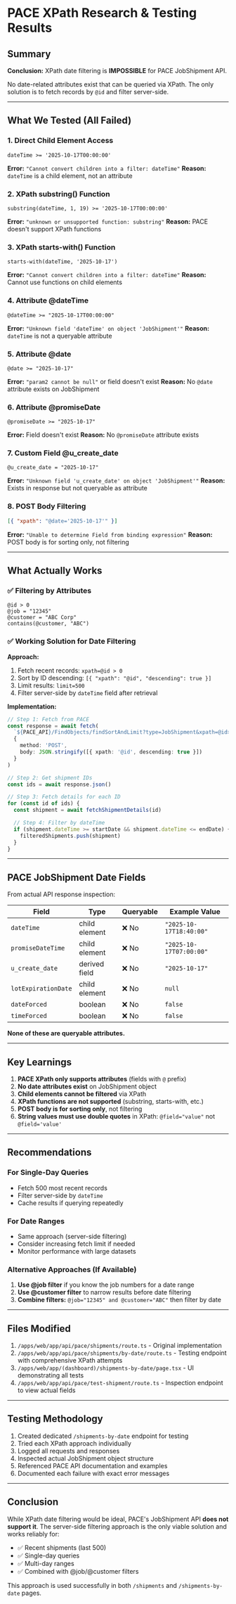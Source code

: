 # PACE XPath Research & Testing Results

## Summary

**Conclusion:** XPath date filtering is **IMPOSSIBLE** for PACE JobShipment API.

No date-related attributes exist that can be queried via XPath. The only solution is to fetch records by `@id` and filter server-side.

---

## What We Tested (All Failed)

### 1. Direct Child Element Access
```xpath
dateTime >= '2025-10-17T00:00:00'
```
**Error:** `"Cannot convert children into a filter: dateTime"`
**Reason:** `dateTime` is a child element, not an attribute

### 2. XPath substring() Function
```xpath
substring(dateTime, 1, 19) >= '2025-10-17T00:00:00'
```
**Error:** `"unknown or unsupported function: substring"`
**Reason:** PACE doesn't support XPath functions

### 3. XPath starts-with() Function
```xpath
starts-with(dateTime, '2025-10-17')
```
**Error:** `"Cannot convert children into a filter: dateTime"`
**Reason:** Cannot use functions on child elements

### 4. Attribute @dateTime
```xpath
@dateTime >= "2025-10-17T00:00:00"
```
**Error:** `"Unknown field 'dateTime' on object 'JobShipment'"`
**Reason:** `dateTime` is not a queryable attribute

### 5. Attribute @date
```xpath
@date >= "2025-10-17"
```
**Error:** `"param2 cannot be null"` or field doesn't exist
**Reason:** No `@date` attribute exists on JobShipment

### 6. Attribute @promiseDate
```xpath
@promiseDate >= "2025-10-17"
```
**Error:** Field doesn't exist
**Reason:** No `@promiseDate` attribute exists

### 7. Custom Field @u_create_date
```xpath
@u_create_date = "2025-10-17"
```
**Error:** `"Unknown field 'u_create_date' on object 'JobShipment'"`
**Reason:** Exists in response but not queryable as attribute

### 8. POST Body Filtering
```json
[{ "xpath": "@date='2025-10-17'" }]
```
**Error:** `"Unable to determine Field from binding expression"`
**Reason:** POST body is for sorting only, not filtering

---

## What Actually Works

### ✅ Filtering by Attributes
```xpath
@id > 0
@job = "12345"
@customer = "ABC Corp"
contains(@customer, "ABC")
```

### ✅ Working Solution for Date Filtering

**Approach:**
1. Fetch recent records: `xpath=@id > 0`
2. Sort by ID descending: `[{ "xpath": "@id", "descending": true }]`
3. Limit results: `limit=500`
4. Filter server-side by `dateTime` field after retrieval

**Implementation:**
```typescript
// Step 1: Fetch from PACE
const response = await fetch(
  `${PACE_API}/FindObjects/findSortAndLimit?type=JobShipment&xpath=@id>0&offset=0&limit=500`,
  {
    method: 'POST',
    body: JSON.stringify([{ xpath: '@id', descending: true }])
  }
)

// Step 2: Get shipment IDs
const ids = await response.json()

// Step 3: Fetch details for each ID
for (const id of ids) {
  const shipment = await fetchShipmentDetails(id)

  // Step 4: Filter by dateTime
  if (shipment.dateTime >= startDate && shipment.dateTime <= endDate) {
    filteredShipments.push(shipment)
  }
}
```

---

## PACE JobShipment Date Fields

From actual API response inspection:

| Field | Type | Queryable | Example Value |
|-------|------|-----------|---------------|
| `dateTime` | child element | ❌ No | `"2025-10-17T18:40:00"` |
| `promiseDateTime` | child element | ❌ No | `"2025-10-17T07:00:00"` |
| `u_create_date` | derived field | ❌ No | `"2025-10-17"` |
| `lotExpirationDate` | child element | ❌ No | `null` |
| `dateForced` | boolean | ❌ No | `false` |
| `timeForced` | boolean | ❌ No | `false` |

**None of these are queryable attributes.**

---

## Key Learnings

1. **PACE XPath only supports attributes** (fields with `@` prefix)
2. **No date attributes exist** on JobShipment object
3. **Child elements cannot be filtered** via XPath
4. **XPath functions are not supported** (substring, starts-with, etc.)
5. **POST body is for sorting only**, not filtering
6. **String values must use double quotes** in XPath: `@field="value"` not `@field='value'`

---

## Recommendations

### For Single-Day Queries
- Fetch 500 most recent records
- Filter server-side by `dateTime`
- Cache results if querying repeatedly

### For Date Ranges
- Same approach (server-side filtering)
- Consider increasing fetch limit if needed
- Monitor performance with large datasets

### Alternative Approaches (If Available)
1. **Use @job filter** if you know the job numbers for a date range
2. **Use @customer filter** to narrow results before date filtering
3. **Combine filters:** `@job="12345" and @customer="ABC"` then filter by date

---

## Files Modified

1. `/apps/web/app/api/pace/shipments/route.ts` - Original implementation
2. `/apps/web/app/api/pace/shipments/by-date/route.ts` - Testing endpoint with comprehensive XPath attempts
3. `/apps/web/app/(dashboard)/shipments-by-date/page.tsx` - UI demonstrating all tests
4. `/apps/web/app/api/pace/test-shipment/route.ts` - Inspection endpoint to view actual fields

---

## Testing Methodology

1. Created dedicated `/shipments-by-date` endpoint for testing
2. Tried each XPath approach individually
3. Logged all requests and responses
4. Inspected actual JobShipment object structure
5. Referenced PACE API documentation and examples
6. Documented each failure with exact error messages

---

## Conclusion

While XPath date filtering would be ideal, PACE's JobShipment API **does not support it**. The server-side filtering approach is the only viable solution and works reliably for:

- ✅ Recent shipments (last 500)
- ✅ Single-day queries
- ✅ Multi-day ranges
- ✅ Combined with @job/@customer filters

This approach is used successfully in both `/shipments` and `/shipments-by-date` pages.
